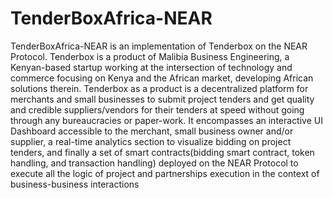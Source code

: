 # TenderBoxAfrica-NEAR
TenderBoxAfrica-NEAR is an implementation of Tenderbox on the NEAR Protocol. Tenderbox is a product of Malibia Business Engineering, a Kenyan-based startup working at the intersection of technology and commerce focusing on Kenya and the African market, developing African solutions therein. Tenderbox as a product is a decentralized platform for merchants and small businesses to submit project tenders and get quality and credible suppliers/vendors for their tenders at speed without going through any bureaucracies or paper-work. It encompasses an interactive UI Dashboard accessible to the merchant, small business owner and/or supplier, a real-time analytics section to visualize bidding on project tenders, and finally a set of smart contracts(bidding smart contract, token handling, and transaction handling) deployed on the NEAR Protocol to execute all the logic of project and partnerships execution in the context of business-business interactions
